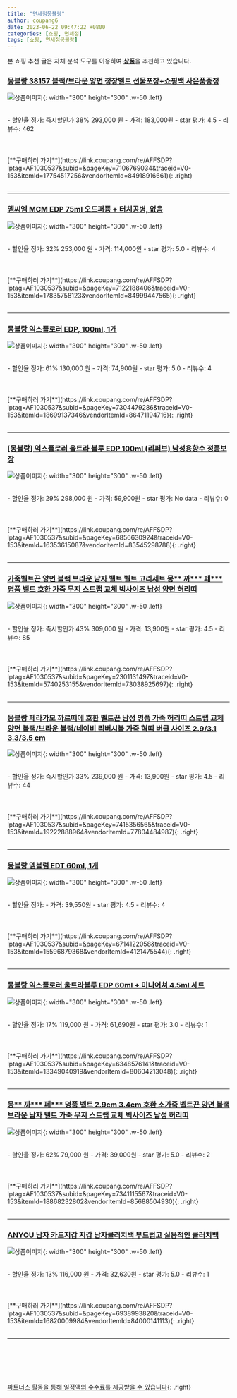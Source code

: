 ```yaml
---
title: "면세점몽블랑"
author: coupang6
date: 2023-06-22 09:47:22 +0800
categories: [쇼핑, 면세점]
tags: [쇼핑, 면세점몽블랑]
---
```


본 쇼핑 추천 글은 자체 분석 도구를 이용하여 [**상품**](https://link.coupang.com/a/bao1ui)을 추천하고 있습니다.

### [몽블랑 38157 블랙/브라운 양면 정장벨트 선물포장+쇼핑백 사은품증정](https://link.coupang.com/re/AFFSDP?lptag=AF1030537&subid=&pageKey=7106769034&traceid=V0-153&itemId=17754517256&vendorItemId=84918916661)

![상품이미지](https://thumbnail9.coupangcdn.com/thumbnails/remote/230x230ex/image/vendor_inventory/567e/57ef9f6645ae5ce95ce38a44509b61f510b13b8c5e6aac50d30a7ce076a9.jpg){: width="300" height="300" .w-50 .left}


<br>
- 할인율 정가: 즉시할인가 38%  293,000   원
- 가격: 183,000원
- star 평가: 4.5
- 리뷰수: 462
<br>
<br>
<br>
<br>
[**구매하러 가기**](https://link.coupang.com/re/AFFSDP?lptag=AF1030537&subid=&pageKey=7106769034&traceid=V0-153&itemId=17754517256&vendorItemId=84918916661){: .right}
<br>
<br>

---

### [엠씨엠 MCM EDP 75ml 오드퍼퓸 + 터치공병, 없음](https://link.coupang.com/re/AFFSDP?lptag=AF1030537&subid=&pageKey=7122188406&traceid=V0-153&itemId=17835758123&vendorItemId=84999447565)

![상품이미지](https://thumbnail8.coupangcdn.com/thumbnails/remote/230x230ex/image/vendor_inventory/ead9/e23564a53d508cc716b4902330433d92f7ea712f821dc656aae24c330316.jpg){: width="300" height="300" .w-50 .left}


<br>
- 할인율 정가: 32%  253,000   원
- 가격: 114,000원
- star 평가: 5.0
- 리뷰수: 4
<br>
<br>
<br>
<br>
[**구매하러 가기**](https://link.coupang.com/re/AFFSDP?lptag=AF1030537&subid=&pageKey=7122188406&traceid=V0-153&itemId=17835758123&vendorItemId=84999447565){: .right}
<br>
<br>

---

### [몽블랑 익스플로러 EDP, 100ml, 1개](https://link.coupang.com/re/AFFSDP?lptag=AF1030537&subid=&pageKey=7304479286&traceid=V0-153&itemId=18699137346&vendorItemId=86471194716)

![상품이미지](https://thumbnail7.coupangcdn.com/thumbnails/remote/230x230ex/image/vendor_inventory/4a70/01af9b7094db7ca38ad441a4130ff0c66f060a488316d7ca6bf86e0950a8.jpg){: width="300" height="300" .w-50 .left}


<br>
- 할인율 정가: 61%  130,000   원
- 가격: 74,900원
- star 평가: 5.0
- 리뷰수: 4
<br>
<br>
<br>
<br>
[**구매하러 가기**](https://link.coupang.com/re/AFFSDP?lptag=AF1030537&subid=&pageKey=7304479286&traceid=V0-153&itemId=18699137346&vendorItemId=86471194716){: .right}
<br>
<br>

---

### [[몽블랑] 익스플로러 울트라 블루 EDP 100ml (리퍼브) 남성용향수 정품보장](https://link.coupang.com/re/AFFSDP?lptag=AF1030537&subid=&pageKey=6856630924&traceid=V0-153&itemId=16353615087&vendorItemId=83545298788)

![상품이미지](https://thumbnail10.coupangcdn.com/thumbnails/remote/230x230ex/image/vendor_inventory/348e/38453a5aa36ec68e88a113d3aa9e46d1cee378d80babe19d32adf4d24293.JPEG){: width="300" height="300" .w-50 .left}


<br>
- 할인율 정가: 29%  298,000   원
- 가격: 59,900원
- star 평가: No data
- 리뷰수: 0
<br>
<br>
<br>
<br>
[**구매하러 가기**](https://link.coupang.com/re/AFFSDP?lptag=AF1030537&subid=&pageKey=6856630924&traceid=V0-153&itemId=16353615087&vendorItemId=83545298788){: .right}
<br>
<br>

---

### [가죽벨트끈 양면 블랙 브라운 남자 밸트 벨트 고리세트 몽** 까*** 페*** 명품 벨트 호환 가죽 무지 스트랩 교체 빅사이즈 남성 양면 허리띠](https://link.coupang.com/re/AFFSDP?lptag=AF1030537&subid=&pageKey=2301131497&traceid=V0-153&itemId=5740253155&vendorItemId=73038925697)

![상품이미지](https://thumbnail7.coupangcdn.com/thumbnails/remote/230x230ex/image/vendor_inventory/b532/037370f96226bece1b1a0f313b5ee1f28796daa626f41d1c3de5b4657bdb.png){: width="300" height="300" .w-50 .left}


<br>
- 할인율 정가: 즉시할인가 43%  309,000   원
- 가격: 13,900원
- star 평가: 4.5
- 리뷰수: 85
<br>
<br>
<br>
<br>
[**구매하러 가기**](https://link.coupang.com/re/AFFSDP?lptag=AF1030537&subid=&pageKey=2301131497&traceid=V0-153&itemId=5740253155&vendorItemId=73038925697){: .right}
<br>
<br>

---

### [몽블랑 페라가모 까르띠에 호환 벨트끈 남성 명품 가죽 허리띠 스트랩 교체 양면 블랙/브라운 블랙/네이비 리버시블 가죽 혁띠 버클 사이즈 2.9/3.1 3.3/3.5 cm](https://link.coupang.com/re/AFFSDP?lptag=AF1030537&subid=&pageKey=7415356565&traceid=V0-153&itemId=19222888964&vendorItemId=77804484987)

![상품이미지](https://thumbnail7.coupangcdn.com/thumbnails/remote/230x230ex/image/vendor_inventory/415f/1c47263bd89b2b2769ded3abc6ba4ce05c2de698c8442b66c64dd2b48f48.jpg){: width="300" height="300" .w-50 .left}


<br>
- 할인율 정가: 즉시할인가 33%  239,000   원
- 가격: 13,900원
- star 평가: 4.5
- 리뷰수: 44
<br>
<br>
<br>
<br>
[**구매하러 가기**](https://link.coupang.com/re/AFFSDP?lptag=AF1030537&subid=&pageKey=7415356565&traceid=V0-153&itemId=19222888964&vendorItemId=77804484987){: .right}
<br>
<br>

---

### [몽블랑 엠블럼 EDT 60ml, 1개](https://link.coupang.com/re/AFFSDP?lptag=AF1030537&subid=&pageKey=6714122058&traceid=V0-153&itemId=15596879368&vendorItemId=4121475544)

![상품이미지](https://thumbnail10.coupangcdn.com/thumbnails/remote/230x230ex/image/vendor_inventory/images/2018/11/15/2/0/280a617d-9a48-405d-8f26-df6b5afa1bdd.jpg){: width="300" height="300" .w-50 .left}


<br>
- 할인율 정가: 
- 가격: 39,550원
- star 평가: 4.5
- 리뷰수: 4
<br>
<br>
<br>
<br>
[**구매하러 가기**](https://link.coupang.com/re/AFFSDP?lptag=AF1030537&subid=&pageKey=6714122058&traceid=V0-153&itemId=15596879368&vendorItemId=4121475544){: .right}
<br>
<br>

---

### [몽블랑 익스플로러 울트라블루 EDP 60ml + 미니어쳐 4.5ml 세트](https://link.coupang.com/re/AFFSDP?lptag=AF1030537&subid=&pageKey=6348576141&traceid=V0-153&itemId=13349040919&vendorItemId=80604213048)

![상품이미지](https://thumbnail6.coupangcdn.com/thumbnails/remote/230x230ex/image/retail/images/2022/02/18/14/5/fa50b1f0-1505-40e9-8115-4aec78d22fe9.jpg){: width="300" height="300" .w-50 .left}


<br>
- 할인율 정가: 17%  119,000   원
- 가격: 61,690원
- star 평가: 3.0
- 리뷰수: 1
<br>
<br>
<br>
<br>
[**구매하러 가기**](https://link.coupang.com/re/AFFSDP?lptag=AF1030537&subid=&pageKey=6348576141&traceid=V0-153&itemId=13349040919&vendorItemId=80604213048){: .right}
<br>
<br>

---

### [몽** 까*** 페*** 명품 벨트 2.9cm 3.4cm 호환 소가죽 벨트끈 양면 블랙 브라운 남자 밸트 가죽 무지 스트랩 교체 빅사이즈 남성 허리띠](https://link.coupang.com/re/AFFSDP?lptag=AF1030537&subid=&pageKey=7341115567&traceid=V0-153&itemId=18868232802&vendorItemId=85688504930)

![상품이미지](https://thumbnail10.coupangcdn.com/thumbnails/remote/230x230ex/image/vendor_inventory/2b21/261d538fe606d33a921c8dd03cf815389fc6310efb8c62014fd7b19ab440.jpg){: width="300" height="300" .w-50 .left}


<br>
- 할인율 정가: 62%  79,000   원
- 가격: 39,000원
- star 평가: 5.0
- 리뷰수: 2
<br>
<br>
<br>
<br>
[**구매하러 가기**](https://link.coupang.com/re/AFFSDP?lptag=AF1030537&subid=&pageKey=7341115567&traceid=V0-153&itemId=18868232802&vendorItemId=85688504930){: .right}
<br>
<br>

---

### [ANYOU 남자 카드지갑 지갑 남자클러치백 부드럽고 실용적인 클러치백](https://link.coupang.com/re/AFFSDP?lptag=AF1030537&subid=&pageKey=6938993820&traceid=V0-153&itemId=16820009984&vendorItemId=84000141113)

![상품이미지](https://thumbnail9.coupangcdn.com/thumbnails/remote/230x230ex/image/vendor_inventory/35e3/9e046efe1447b82db28936551e69c21096032948841efa30d7ea65fbb15a.jpg){: width="300" height="300" .w-50 .left}


<br>
- 할인율 정가: 13%  116,000   원
- 가격: 32,630원
- star 평가: 5.0
- 리뷰수: 1
<br>
<br>
<br>
<br>
[**구매하러 가기**](https://link.coupang.com/re/AFFSDP?lptag=AF1030537&subid=&pageKey=6938993820&traceid=V0-153&itemId=16820009984&vendorItemId=84000141113){: .right}
<br>
<br>

---
<br><br><br><br><br> [파트너스 활동을 통해 일정액의 수수료를 제공받을 수 있습니다](https://link.coupang.com/a/bao1ui){: .right}